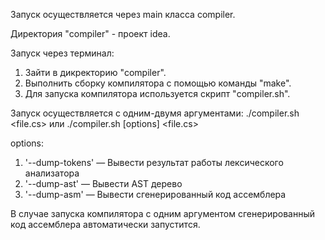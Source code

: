 Запуск осуществляется через main класса compiler.

Директория "compiler" - проект idea.

Запуск через терминал:

1) Зайти в дикректорию "compiler".
2) Выполнить сборку компилятора с помощью команды "make".
3) Для запуска компилятора используется скрипт "compiler.sh".

Запуск осуществляется с одним-двумя аргументами:
./compiler.sh <file.cs> или ./compiler.sh [options] <file.cs>

options:
1) '--dump-tokens' — Вывести результат работы лексического анализатора
2) '--dump-ast' — Вывести AST дерево
3) '--dump-asm' — Вывести сгенерированный код ассемблера

В случае запуска компилятора с одним аргументом сгенерированный код ассемблера автоматически запустится.
